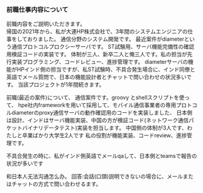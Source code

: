 ### 前職仕事内容について
前職内容をご説明いただきます。  
帰国の2021年から、私が大連HP株式会社で、3年間のシステムエンジニアの仕事をしておりました。 
通信分野のシステム開発です。 
最近案件がdiameterという通信プロトコルプロクシーサーバです。
ST試験用、サーバ機能完備性の確認用検証コードの実装です。
体制が三人、新卒二人と俺三人です。私の担当が先行実装プログラミング、コードレビュー、進捗管理です。
diameterサーバの機能がHPインド側の担当ですが、私ST試験時、不具合発生場合に、インド同僚と英語でメール質問で、日本の機能設計者とチャットで問い合わせの状況多いです。
当該プロジェクトが1年間続きます。



前職(最近の案件)について、
通信案件です。groovy とshellスクリプトを使って、
hpe社内frameworkを用いて採用して、モバイル通信事業者の専用プロトコルdiameterのproxy通信サーバの動作確認用のコードを実装しました、
日本側は設計、インドはサーバ機能実装、中国の方が検証コード(ネットワーク通信パケットバイナリデータテスト)実装を担当します。
中国側の体制が3人です、わたしと卒業ばかり大学生2人です
私の役割が機能実装、コードreview、進捗管理です。

不具合発生の時に、私がインド側英語でメールqaして、日本側とteamsで報告の状況が多いです


和日本人无法沟通怎么办。
回答:会話(口頭)説明できないの場合に、メールまたはチャットの方式で問い合わせるます。










